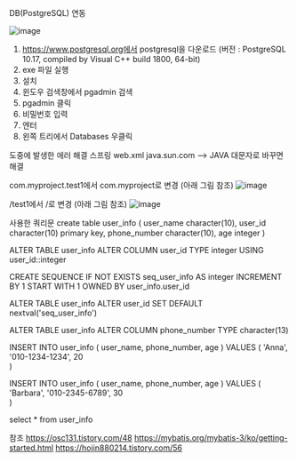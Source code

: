 DB(PostgreSQL) 연동

![image](https://user-images.githubusercontent.com/45585087/122085318-90a52100-ce3d-11eb-93fb-60397219ccb2.png)


1. https://www.postgresql.org에서 postgresql을 다운로드 (버전 : PostgreSQL 10.17, compiled by Visual C++ build 1800, 64-bit)
2. exe 파일 실행
3. 설치
4. 윈도우 검색창에서 pgadmin 검색
5. pgadmin 클릭
6. 비밀번호 입력
7. 엔터
8. 왼쪽 트리에서 Databases 우클릭


도중에 발생한 에러 해결
스프링 web.xml 
java.sun.com --> JAVA 대문자로 바꾸면 해결


com.myproject.test1에서 com.myproject로 변경  (아래 그림 참조)
![image](https://user-images.githubusercontent.com/45585087/122084272-a534e980-ce3c-11eb-89e7-297dfe4601f1.png)

/test1에서 /로 변경 (아래 그림 참조)
![image](https://user-images.githubusercontent.com/45585087/122084208-95b5a080-ce3c-11eb-9419-ae807b519a9b.png)


사용한 쿼리문
create table user_info (
	user_name character(10),
	user_id character(10) primary key,
	phone_number character(10),
	age integer	
)

ALTER TABLE user_info ALTER COLUMN user_id TYPE integer USING user_id::integer

CREATE SEQUENCE IF NOT EXISTS seq_user_info
     AS integer
     INCREMENT  BY 1
     START  WITH  1 
     OWNED BY user_info.user_id

ALTER TABLE user_info ALTER user_id SET DEFAULT nextval('seq_user_info')

ALTER TABLE user_info ALTER COLUMN phone_number TYPE character(13) 

INSERT INTO
	user_info
(
	user_name,
	phone_number,
	age
)
VALUES
(
	'Anna',
	'010-1234-1234',
	20    
)

INSERT INTO
	user_info
(
	user_name,
	phone_number,
	age
)
VALUES
(
	'Barbara',
	'010-2345-6789',
	30    
)

select * from user_info


참조
https://osc131.tistory.com/48
https://mybatis.org/mybatis-3/ko/getting-started.html
https://hojin880214.tistory.com/56

